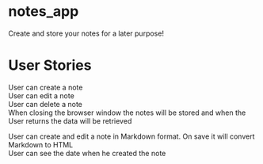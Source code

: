 # notes_app

Create and store your notes for a later purpose!

# User Stories

User can create a note  
User can edit a note  
User can delete a note  
When closing the browser window the notes will be stored and when the User returns the data will be retrieved

User can create and edit a note in Markdown format. On save it will convert Markdown to HTML  
User can see the date when he created the note
